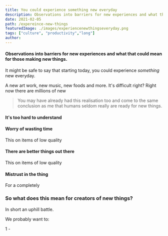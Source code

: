 ```yaml
---
title: You could experience something new everyday
description: Observations into barriers for new experiences and what that could mean for those making new things.
date: 2021-02-05
path: /expereince-new-things
featuredImage: ./images/experiencenewthingseveryday.png
tags: ["culture", "productivity","long"]
author:
---
```


#### Observations into barriers for new experiences and what that could mean for those making new things.

It might be safe to say that starting today, you could experience *something* new everyday.

A new art work, new music, new foods and more. It's difficult right? Right now there are millions of new

> You may have already had this realisation too and come to the same conclusion as me that humans seldom really are ready for new things.


#### It's too hard to understand

#### Worry of wasting time
This on items of low quality

#### There are better things out there
This on items of low quality

#### Mistrust in the thing
For a completely

### So what does this mean for creators of new things?
In short an uphill battle.

We probably want to:

1 -
